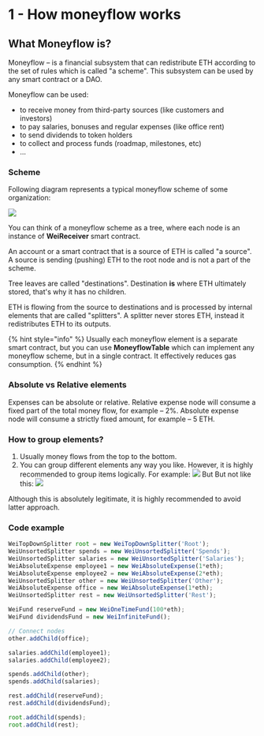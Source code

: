 # 1 - How moneyflow works

## What Moneyflow is?

Moneyflow – is a financial subsystem that can redistribute ETH according to the set of rules which is called "a scheme". This subsystem can be used by any smart contract or a DAO.

Moneyflow can be used:

* to receive money from third-party sources \(like customers and investors\)
* to pay salaries, bonuses and regular expenses \(like office rent\)
* to send dividends to token holders
* to collect and process funds \(roadmap, milestones, etc\)
* ...

### Scheme

Following diagram represents a typical moneyflow scheme of some organization:

![](https://lh4.googleusercontent.com/MnPsHXge9Q5PzDhg6rg0YHrgMsFIsLO5ynmuI2g4WYTholpQaS5riPgzvLbqic8Ymg_Q_tNE3mA0gV_Dwd-Pr0X_hBj7pdSOpsc0zV25toUovNCn6qBgYEopY5D1PPS7kO2wTOVf)

You can think of a moneyflow scheme as a tree, where each node is an instance of **WeiReceiver** smart contract.

An account or a smart contract that is a source of ETH is called "a source". A source is sending \(pushing\) ETH to the root node and is not a part of the scheme.

Tree leaves are called "destinations". Destination **is** where ETH ultimately stored, that's why it has no children.

ETH is flowing from the source to destinations and is processed by internal elements that are called "splitters". A splitter never stores ETH, instead it redistributes ETH to its outputs.

{% hint style="info" %}
Usually each moneyflow element is a separate smart contract, but you can use **MoneyflowTable** which can implement any moneyflow scheme, but in a single contract. It effectively reduces gas consumption.
{% endhint %}

### Absolute vs Relative elements

Expenses can be absolute or relative. Relative expense node will consume a fixed part of the total money flow, for example – 2%. Absolute expense node will consume a strictly fixed amount, for example – 5 ETH.

### How to group elements?

1. Usually money flows from the top to the bottom.
2. You can group different elements any way you like. However, it is highly recommended to group items logically. For example: ![](https://lh4.googleusercontent.com/hD_9pIqErOeNxawaK-K4EOyxh_8y38aMAkJE6CK9K2u9mbzyHLwigt8RVMKBzwCTMjKd2UaLk0Fctqe5N52Vl4CNwZ_Or1wtgcBTgtu2oquLWnYluCNUBck-02OkwTzgAwoGF2Ic) But But not like this: ![](https://lh5.googleusercontent.com/BBSgdtZNhidI84YZB1BIdfiFJ8RJrllfHL7mnUJclt_vUrLbX_a8DI6KjK3YuY_VyvM05D149gcBStF0dZecGlAwjTw2xHDeEc3imndumG8oinC9qCeqOHchJrpKX7NS0yaUINQo)

Although this is absolutely legitimate, it is highly recommended to avoid latter approach.

### Code example

```javascript
WeiTopDownSplitter root = new WeiTopDownSplitter('Root');
WeiUnsortedSplitter spends = new WeiUnsortedSplitter('Spends');
WeiUnsortedSplitter salaries = new WeiUnsortedSplitter('Salaries');
WeiAbsoluteExpense employee1 = new WeiAbsoluteExpense(1*eth);
WeiAbsoluteExpense employee2 = new WeiAbsoluteExpense(2*eth);
WeiUnsortedSplitter other = new WeiUnsortedSplitter('Other');
WeiAbsoluteExpense office = new WeiAbsoluteExpense(1*eth);
WeiUnsortedSplitter rest = new WeiUnsortedSplitter('Rest');

WeiFund reserveFund = new WeiOneTimeFund(100*eth);
WeiFund dividendsFund = new WeiInfiniteFund();

// Connect nodes
other.addChild(office);

salaries.addChild(employee1);
salaries.addChild(employee2);

spends.addChild(other);
spends.addChild(salaries);

rest.addChild(reserveFund);
rest.addChild(dividendsFund);

root.addChild(spends);
root.addChild(rest);
```


